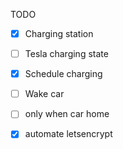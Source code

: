 ﻿TODO

- [x] Charging station
- [ ] Tesla charging state
- [x] Schedule charging
- [ ] Wake car
- [ ] only when car home

- [x] automate letsencrypt